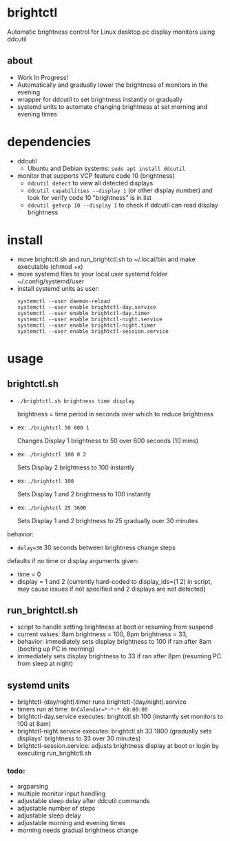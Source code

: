 # brightctl
Automatic brightness control for Linux desktop pc display monitors using ddcutil

## about
* Work In Progress!
* Automatically and gradually lower the brightness of monitors in the evening
* wrapper for ddcutil to set brightness instantly or gradually
* systemd units to automate changing brightness at set morning and evening times

# dependencies
* ddcutil
  * Ubuntu and Debian systems: ```sudo apt install ddcutil```
* monitor that supports VCP feature code 10 (brightness)
  * ```ddcutil detect``` to view all detected displays
  * ```ddcutil capabilities --display 1``` (or other display number) and look for verify code 10 "brightness" is in list
  * ```ddcutil getvcp 10 --display 1``` to check if ddcutil can read display brightness

# install
* move brightctl.sh and run_brightctl.sh to ~/.local/bin and make executable (chmod +x)
* move systemd files to your local user systemd folder ~/.config/systemd/user
* install systemd units as user: 
  ```
  systemctl --user daemon-reload
  systemctl --user enable brightctl-day.service
  systemctl --user enable brightctl-day.timer
  systemctl --user enable brightctl-night.service
  systemctl --user enable brightctl-night.timer
  systemctl --user enable brightctl-session.service
  ```

# usage
## brightctl.sh
* ```./brightctl.sh brightness time display```
  
  brightness = time period in seconds over which to reduce brightness

* ex: ```./brightctl 50 600 1```

  Changes Display 1 brightness to 50 over 600 seconds (10 mins)

* ex: ```./brightctl 100 0 2```

  Sets Display 2 brightness to 100 instantly

* ex: ```./brightctl 100```

  Sets Display 1 and 2 brightness to 100 instantly

* ex: ```./brightctl 25 3600```

  Sets Display 1 and 2 brightness to 25 gradually over 30 minutes

behavior:
* ```delay=30``` 30 seconds between brightness change steps

defaults if no time or display arguments given:
* time = 0
* display = 1 and 2 (currently hard-coded to display_ids=(1 2) in script, may cause issues if not specified and 2 displays are not detected)

## run_brightctl.sh
* script to handle setting brightness at boot or resuming from suspend
* current values: 8am brightness = 100, 8pm brightness = 33, 
* behavior: immediately sets display brightness to 100 if ran after 8am (booting up PC in morning)
* immediately sets display brightness to 33 if ran after 8pm (resuming PC from sleep at night)

## systemd units
* brightctl-(day/night).timer runs brightctl-(day/night).service
* timers run at time: ```OnCalendar=*-*-* 08:00:00```
* brightctl-day.service executes: brightctl.sh 100 (instantly set monitors to 100 at 8am)
* brightctl-night.service executes: brightctl.sh 33 1800 (gradually sets displays' brightness to 33 over 30 minutes)
* brightctl-session.service: adjusts brightness display at boot or login by executing run_brightctl.sh

### todo:
* argparsing
* multiple monitor input handling
* adjustable sleep delay after ddcutil commands
* adjustable number of steps
* adjustable sleep delay
* adjustable morning and evening times
* morning needs gradual brightness change
